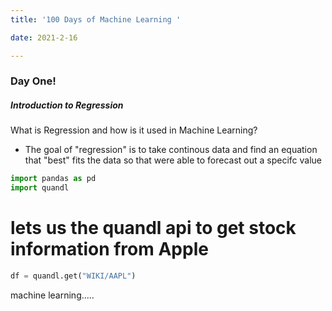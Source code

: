 ```yaml
---
title: '100 Days of Machine Learning '

date: 2021-2-16

---
```


### Day One!

##### Introduction to Regression

What is Regression and how is it used in Machine Learning?

- The goal of "regression" is to take continous data and find an equation that "best" fits the data so that were able to forecast out a specifc value

```python
import pandas as pd
import quandl
```

# lets us the quandl api to get stock information from Apple

```python
df = quandl.get("WIKI/AAPL")

```
machine learning.....


